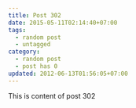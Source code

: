 ```yaml
---
title: Post 302
date: 2015-05-11T02:14:40+07:00
tags:
  - random post
  - untagged
category:
  - random post
  - post has 0
updated: 2012-06-13T01:56:05+07:00
---
```

This is content of post 302